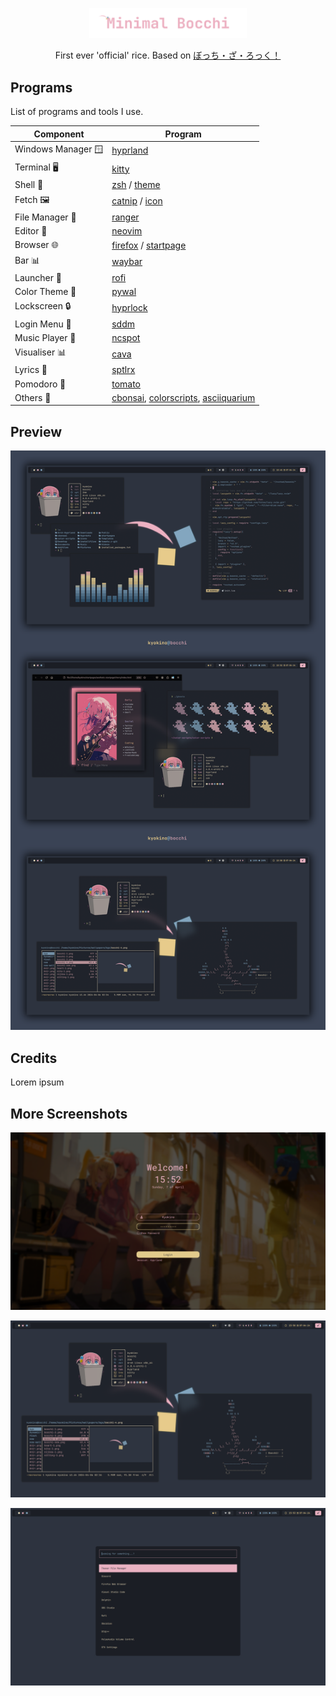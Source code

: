 <!-- <h1 align="center"> Minimal Bocchi</h1> -->

<p align="center">
  <img src="./Preview/title.png" alt="Minimal Bocchi" style="width: 50%;">
</p>

<p align="center">First ever 'official' rice. Based on <a href="https://anilist.co/anime/130003/BOCCHI-THE-ROCK/">ぼっち・ざ・ろっく！</a></p>

## Programs

List of programs and tools I use.


| Component         | Program    |
|-------------------|------------|
| Windows Manager 🪟| [hyprland](URL-to-Hyprland-Repo)  |
| Terminal 🖥️       | [kitty](URL-to-Kitty-Repo)        |
| Shell 🐚          | [zsh](URL-to-Zsh-Repo) / [theme](URL-to-P10K-Repo) |
| Fetch 🖼️          | [catnip](URL-to-Catnip-Repo) / [icon](URL-to-Catnip-img-Repo) |
| File Manager 📁   | [ranger](URL-to-Ranger-Repo)      |
| Editor 📝         | [neovim](URL-to-Neovim-Repo)      |
| Browser 🌐        | [firefox](URL-to-Firefox-Repo) / [startpage](URL-to-Aesthetic-startpages) |
| Bar 📊            | [waybar](URL-to-Waybar-Repo)      |
| Launcher 🚀       | [rofi](URL-to-Rofi-Repo)          |
| Color Theme 🎨    | [pywal](URL-to-Pywal-Repo)        |
| Lockscreen 🔒     | [hyprlock](URL-to-Hyprlock-Repo)  |
| Login Menu 🚪     | [sddm](URL-to-SDDM-Repo)          |
| Music Player 🎵   | [ncspot](URL-to-Ncspot-Repo)      |
| Visualiser 📊     | [cava](URL-to-Cava-Repo)          |
| Lyrics 🎤         | [sptlrx](URL-to-Sptlrx-Repo)      |
| Pomodoro 🍅       | [tomato](URL-to-Tomato-Repo)      |
| Others 🌱         | [cbonsai](URL-to-Cbonsai-Repo), [colorscripts](URL-to-Colorscripts-Repo), [asciiquarium](URL-to-Asciiquarium-Repo) |


## Preview

![Preview](./Preview/preview-img.png)

## Credits

Lorem ipsum

## More Screenshots

![Screenshot 1](./Screenshots/sddm-sc.png)

![Screenshot 2](./Screenshots/sc-1.png)

![Screenshot 2](./Screenshots/rofi-sc.png)